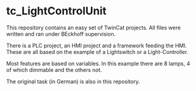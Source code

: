 # tc_LightControlUnit
This repository contains an easy set of TwinCat projects.
All files were written and ran under BEckhoff supervision.

There is a PLC project, an HMI project and a framework feeding the HMI.
These are all based on the example of a Lightswitch or a Light-Controller.

Most features are based on variables.
In this example there are 8 lamps, 4 of which dimmable and the others not.

The original task (in German) is also in this repository.
